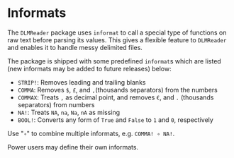 # Informats

The `DLMReader` package uses `informat` to call a special type of functions on raw text before parsing its values. This gives a flexible feature to `DLMReader` and enables it to handle messy delimited files.

The package is shipped with some predefined `informat`s which are listed (new informats may be added to future releases) below:

* `STRIP!`: Removes leading and trailing blanks
* `COMMA`: Removes `$`, `£`, and `,`(thousands separators) from the numbers
* `COMMAX`: Treats `,` as decimal point, and removes `€`, and `.` (thousands separators) from numbers
* `NA!`: Treats `NA`, `na`, `Na`, `nA` as missing
* `BOOL!`: Converts any form of `True` and `False` to `1` and `0`, respectively

Use "`∘`" to combine multiple informats, e.g. `COMMA! ∘ NA!`.

Power users may define their own informats.
